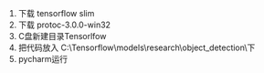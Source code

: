 1. 下载 tensorflow slim
2. 下载 protoc-3.0.0-win32
3. C盘新建目录Tensorlfow
4. 把代码放入 C:\Tensorflow\models\research\object_detection\下
5. pycharm运行
